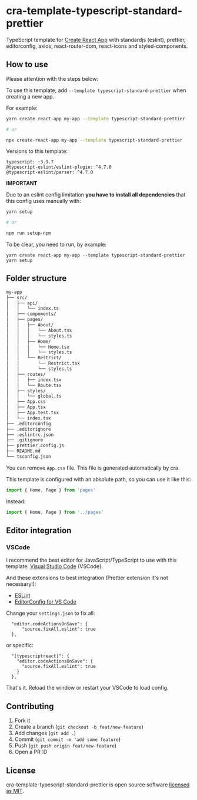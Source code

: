 # cra-template-typescript-standard-prettier

TypeScript template for [Create React App](https://github.com/facebook/create-react-app) with standardjs (eslint), prettier, editorconfig, axios, react-router-dom, react-icons and styled-components.

## How to use

Please attention with the steps below:

To use this template, add `--template typescript-standard-prettier` when creating a new app.

For example:

```sh
yarn create react-app my-app --template typescript-standard-prettier

# or

npx create-react-app my-app --template typescript-standard-prettier
```

Versions to this template:
```
typescript: ~3.9.7
@typescript-eslint/eslint-plugin: ^4.7.0
@typescript-eslint/parser: ^4.7.0
```

**IMPORTANT**

Due to an eslint config limitation **you have to install all dependencies** that this config uses manually with:

```sh
yarn setup

# or

npm run setup-npm
```

To be clear, you need to run, by example:

```
yarn create react-app my-app --template typescript-standard-prettier
yarn setup
```

## Folder structure

```bash
my-app
├── src/
│   ├── api/
│   │   └── index.ts
│   ├── compoments/
│   ├── pages/
│   │   ├── About/
│   │   │   └── About.tsx
│   │   │   └── styles.ts
│   │   ├── Home/
│   │   │   └── Home.tsx
│   │   │   └── styles.ts
│   │   └── Restrict/
│   │       └── Restrict.tsx
│   │       └── styles.ts
│   ├── routes/
│   │   ├── index.tsx
│   │   └── Route.tsx
│   ├── styles/
│   │   └── global.ts
│   ├── App.css
│   ├── App.tsx
│   ├── App.test.tsx
│   └── index.tsx
├── .editorconfig
├── .editorignore
├── .eslintrc.json
├── .gitignore
├── prettier.config.js
├── README.md
└── tsconfig.json
```

You can remove `App.css` file. This file is generated automatically by cra.

This template is configured with an absolute path, so you can use it like this:

```typescript
import { Home, Page } from 'pages'
```

Instead:

```typescript
import { Home, Page } from '../pages'
```

## Editor integration

### VSCode

I recommend the best editor for JavaScript/TypeScript to use with this template: [Visual Studio Code](https://code.visualstudio.com/) (VSCode).

And these extensions to best integration (Prettier extension it's not necessary!):
- [ESLint](https://marketplace.visualstudio.com/items?itemName=dbaeumer.vscode-eslint)
- [EditorConfig for VS Code](https://marketplace.visualstudio.com/items?itemName=EditorConfig.EditorConfig)

Change your `settings.json` to fix all:

```
  "editor.codeActionsOnSave": {
      "source.fixAll.eslint": true
  },
```
or specific:

```
  "[typescriptreact]": {
    "editor.codeActionsOnSave": {
      "source.fixAll.eslint": true
    }
  },
```

That's it. Reload the window or restart your VSCode to load config.

## Contributing

1. Fork it
2. Create a branch (`git checkout -b feat/new-feature`)
3. Add changes (`git add .`)
4. Commit (`git commit -m 'add some feature`)
5. Push (`git push origin feat/new-feature`)
6. Open a PR :D

## License

cra-template-typescript-standard-prettier is open source software [licensed as MIT](https://github.com/marlosirapuan/cra-template-typescript-standard-prettier/blob/master/LICENSE).
